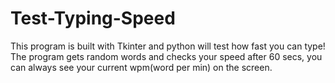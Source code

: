 # Test-Typing-Speed
This program is built with Tkinter and python will test how fast you can type!
The program gets random words and checks your speed after 60 secs, you can always see your current wpm(word per min) on the screen.
